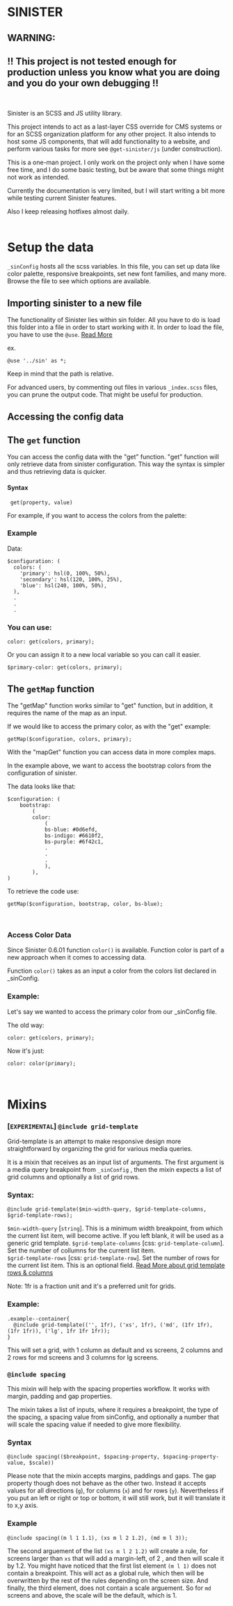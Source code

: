 # SINISTER

## WARNING:

## !! This project is not tested enough for production unless you know what you are doing and you do your own debugging !!

<br>

Sinister is an SCSS and JS utility library.

This project intends to act as a last-layer CSS override for CMS systems or for an SCSS organization platform for any other project. It also intends to host some JS components, that will add functionality to a website, and perform various tasks for more see `@get-sinister/js` (under construction).

This is a one-man project. I only work on the project only when I have some free time, and I do some basic testing, but be aware that some things might not work as intended.

Currently the documentation is very limited, but I will start writing a bit more while testing current Sinister features.

Also I keep releasing hotfixes almost daily.
<br><br>

# Setup the data

`_sinConfig` hosts all the scss variables. In this file, you can set up data like color palette, responsive breakpoints, set new font families, and many more. Browse the file to see which options are available.

## Importing sinister to a new file

The functionality of Sinister lies within sin folder. All you have to do is load this folder into a file in order to start working with it. In order to load the file, you have to use the `@use`. [Read More](https://sass-lang.com/documentation/at-rules/use)

ex.

```
@use '../sin' as *;

```

Keep in mind that the path is relative.

For advanced users, by commenting out files in various `_index.scss` files, you can prune the output code. That might be useful for production.

## Accessing the config data

## The `get` function

You can access the config data with the "get" function. "get" function will only retrieve data from sinister configuration. This way the syntax is simpler and thus retrieving data is quicker.

#### Syntax

```
 get(property, value)
```

For example, if you want to access the colors from the palette:

### Example

Data:

```
$configuration: (
  colors: (
    'primary': hsl(0, 100%, 50%),
    'secondary': hsl(120, 100%, 25%),
    'blue': hsl(240, 100%, 50%),
  ),
  .
  .
  .
```

### You can use:

```
color: get(colors, primary);
```

Or you can assign it to a new local variable so you can call it easier.

```
$primary-color: get(colors, primary);
```

## The `getMap` function

The "getMap" function works similar to "get" function, but in addition, it requires the name of the map as an input.

If we would like to access the primary color, as with the "get" example:

```
getMap($configuration, colors, primary);
```

With the "mapGet" function you can access data in more complex maps.

In the example above, we want to access the bootstrap colors from the configuration of sinister.

The data looks like that:

```
$configuration: (
    bootstrap:
        (
        color:
            (
            bs-blue: #0d6efd,
            bs-indigo: #6610f2,
            bs-purple: #6f42c1,
            .
            .
            .
            ),
        ),
)

```

To retrieve the code use:

```
getMap($configuration, bootstrap, color, bs-blue);
```

<br>

### Access Color Data

Since Sinister 0.6.01 function `color()` is available. Function color is part of a new approach when it comes to accessing data.

Function `color()` takes as an input a color from the colors list declared in \_sinConfig.

### Example:

Let's say we wanted to access the primary color from our \_sinConfig file.

The old way:

```
color: get(colors, primary);
```

Now it's just:

```
color: color(primary);
```

<br>

# Mixins

### [`EXPERIMENTAL`] `@include grid-template`

Grid-template is an attempt to make responsive design more straightforward by organizing the grid for various media queries.

It is a mixin that receives as an input list of arguments. The first argument is a media query breakpoint from `_sinConfig` , then the mixin expects a list of grid columns and optionally a list of grid rows.

### Syntax:

```
@include grid-template($min-width-query, $grid-template-columns, $grid-template-rows);
```

`$min-width-query` [`string`]. This is a minimum width breakpoint, from which the current list item, will become active. If you left blank, it will be used as a generic grid template.
`$grid-template-columns` [css: `grid-template-column`]. Set the number of collumns for the current list item.  
`$grid-template-rows` [css: `grid-template-row`]. Set the number of rows for the current list item. This is an optional field.
[Read More about grid template rows & columns](https://css-tricks.com/snippets/css/complete-guide-grid/#aa-grid-template-columnsgrid-template-rows)

Note: 1fr is a fraction unit and it's a preferred unit for grids.

### Example:

```
.example--container{
  @include grid-template(('', 1fr), ('xs', 1fr), ('md', (1fr 1fr), (1fr 1fr)), ('lg', 1fr 1fr 1fr));
}
```

This will set a grid, with 1 column as default and xs screens, 2 columns and 2 rows for md screens and 3 columns for lg screens.

### `@include spacing`

This mixin will help with the spacing properties workflow. It works with margin, padding and gap properties.

The mixin takes a list of inputs, where it requires a breakpoint, the type of the spacing, a spacing value from sinConfig, and optionally a number that will scale the spacing value if needed to give more flexibility.

### Syntax

```
@include spacing(($breakpoint, $spacing-property, $spacing-property-value, $scale))
```

Please note that the mixin accepts margins, paddings and gaps. The gap property though does not behave as the other two. Instead it accepts values for all directions (`g`), for columns (`x`) and for rows (`y`). Nevertheless if you put an left or right or top or bottom, it will still work, but it will translate it to x,y axis.

### Example

```
@include spacing((m l 1 1.1), (xs m l 2 1.2), (md m l 3));

```

The second arguement of the list `(xs m l 2 1.2)` will create a rule, for screens larger than `xs` that will add a margin-left, of 2 , and then will scale it by 1.2.
You might have noticed that the first list element `(m l 1)` does not contain a breakpoint. This will act as a global rule, which then will be overwritten by the rest of the rules depending on the screen size.
And finally, the third element, does not contain a scale arguement. So for `md` screens and above, the scale will be the default, which is 1.

##

```

```
